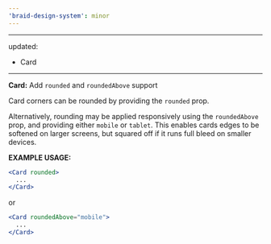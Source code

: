 ```yaml
---
'braid-design-system': minor
---
```


---
updated:
  - Card
---

**Card:** Add `rounded` and `roundedAbove` support

Card corners can be rounded by providing the `rounded` prop.

Alternatively, rounding may be applied responsively using the `roundedAbove` prop, and providing either `mobile` or `tablet`. This enables cards edges to be softened on larger screens, but squared off if it runs full bleed on smaller devices.

**EXAMPLE USAGE:**
```jsx
<Card rounded>
  ...
</Card>
```
or
```jsx
<Card roundedAbove="mobile">
  ...
</Card>
```
